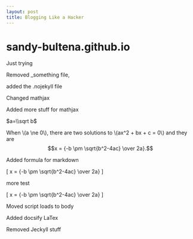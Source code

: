 ```yaml
---
layout: post
title: Blogging Like a Hacker
---
```


# sandy-bultena.github.io
Just trying

Removed _something file,

added the .nojekyll file

Changed mathjax

Added more stuff for mathjax

$a=\\sqrt b$

When \\(a \\ne 0\\), there are two solutions to \\(ax^2 + bx + c = 0\\) and they are
$$x = {-b \pm \sqrt{b^2-4ac} \over 2a}.$$

Added formula for markdown

\[ x = {-b \pm \sqrt{b^2-4ac} \over 2a} \]

more test

<span>\[ x = {-b \pm \sqrt{b^2-4ac} \over 2a} \]</span>

Moved script loads to body

Added docsify LaTex

Removed Jeckyll stuff